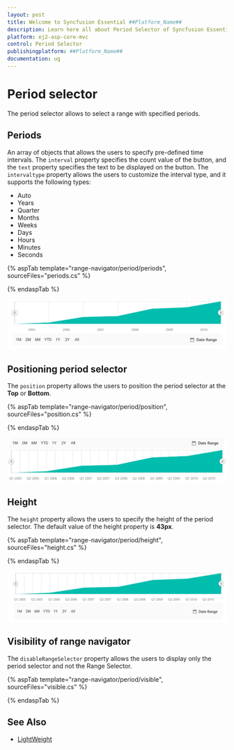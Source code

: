```yaml
---
layout: post
title: Welcome to Syncfusion Essential ##Platform_Name##
description: Learn here all about Period Selector of Syncfusion Essential ##Platform_Name## widgets based on HTML5 and jQuery.
platform: ej2-asp-core-mvc
control: Period Selector
publishingplatform: ##Platform_Name##
documentation: ug
---
```



# Period selector

The period selector allows to select a range with specified periods.

## Periods

An array of objects that allows the users to specify pre-defined time intervals. The `interval` property specifies the count value of the button, and the `text` property specifies the text to be displayed on the button. The `intervaltype` property allows the users to customize the interval type, and it supports the following types:

* Auto
* Years
* Quarter
* Months
* Weeks
* Days
* Hours
* Minutes
* Seconds

{% aspTab template="range-navigator/period/periods", sourceFiles="periods.cs" %}

{% endaspTab %}

![Periods](images/period-selector/periods.png)

## Positioning period selector

The `position` property allows the users to position the period selector at the **Top** or **Bottom**.

{% aspTab template="range-navigator/period/position", sourceFiles="position.cs" %}

{% endaspTab %}

![Positioning](images/period-selector/position.png)

## Height

The `height` property allows the users to specify the height of the period selector. The default value of the height property is **43px**.

{% aspTab template="range-navigator/period/height", sourceFiles="height.cs" %}

{% endaspTab %}

![Height](images/period-selector/height.png)

## Visibility of range navigator

The `disableRangeSelector` property allows the users to display only the period selector and not the Range Selector.

{% aspTab template="range-navigator/period/visible", sourceFiles="visible.cs" %}

{% endaspTab %}

## See Also

* [LightWeight](./light-weight/)
